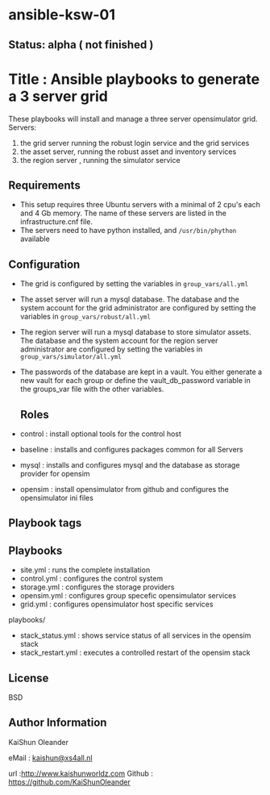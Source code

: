# ansible-ksw-01
## Status: alpha ( not finished )


Title : Ansible playbooks to generate a 3 server grid
=====================================================

These playbooks will install and manage a three server opensimulator grid.
Servers:
  1) the grid server running the robust login service and the grid services
  2) the asset server, running the robust asset and inventory services
  3) the region server , running the simulator service

Requirements
------------

- This setup requires three Ubuntu servers with a minimal of 2 cpu's each
  and 4 Gb memory. The name of these servers are listed in the
  infrastructure.cnf file.
- The servers need to have python installed, and `/usr/bin/phython` available


Configuration
------------
- The grid is configured by setting the variables in `group_vars/all.yml`
- The asset server will run a mysql database. The database and the system
   account for the grid administrator are configured by setting the variables
   in `group_vars/robust/all.yml`
- The region server will run a mysql database to store simulator assets. The
  database and the system account for the region server administrator are
  configured by setting the variables in `group_vars/simulator/all.yml`    
- The passwords of the database are kept in a vault. You either generate a new
  vault for each group or define the vault_db_password variable in the groups_var
  file with the other variables.

  Roles
  ------
- control  : install optional tools for the control host
- baseline : installs and configures packages common for all Servers
- mysql    : installs and configures mysql and the database as storage provider
             for opensim
- opensim  : install opensimulator from github and configures the opensimulator
             ini files


Playbook tags
----------------

Playbooks
----------
- site.yml    : runs the complete installation
- control.yml : configures the control system
- storage.yml : configures the storage providers
- opensim.yml : configures group specefic opensimulator services
- grid.yml    : configures opensimulator host specific services

playbooks/
-  stack_status.yml  : shows service status of all services in the opensim stack
-  stack_restart.yml : executes a controlled restart of the opensim stack

License
-------

BSD

Author Information
------------------
KaiShun Oleander

eMail  : kaishun@xs4all.nl

url    :http://www.kaishunworldz.com
Github : https://github.com/KaiShunOleander
